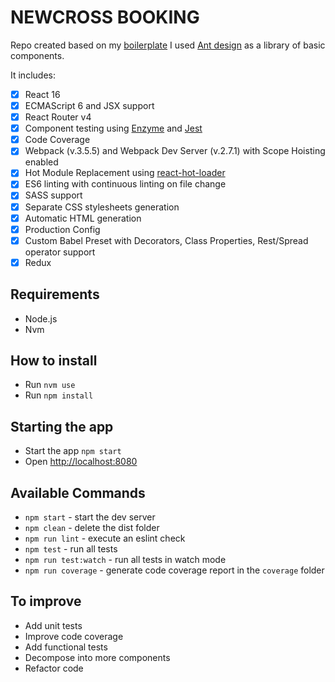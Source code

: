 # NEWCROSS BOOKING

Repo created based on my [boilerplate](https://github.com/lnolazco/react-boilerplate)
I used [Ant design](http://beta.ant.design/) as a library of basic components.

It includes: 

- [x] React 16
- [x] ECMAScript 6 and JSX support
- [x] React Router v4
- [x] Component testing using [Enzyme](https://github.com/airbnb/enzyme) and [Jest](https://facebook.github.io/jest)
- [x] Code Coverage
- [x] Webpack (v.3.5.5) and Webpack Dev Server (v.2.7.1) with Scope Hoisting enabled
- [x] Hot Module Replacement using [react-hot-loader](https://github.com/gaearon/react-hot-loader)
- [x] ES6 linting with continuous linting on file change
- [x] SASS support
- [x] Separate CSS stylesheets generation
- [x] Automatic HTML generation
- [x] Production Config
- [x] Custom Babel Preset with Decorators, Class Properties, Rest/Spread operator support
- [x] Redux

## Requirements
- Node.js
- Nvm

## How to install
- Run `nvm use`
- Run `npm install`

## Starting the app
- Start the app `npm start`
- Open [http://localhost:8080](http://localhost:8080)

## Available Commands

- `npm start` - start the dev server
- `npm clean` - delete the dist folder
- `npm run lint` - execute an eslint check
- `npm test` - run all tests
- `npm run test:watch` - run all tests in watch mode
- `npm run coverage` - generate code coverage report in the `coverage` folder

## To improve

- Add unit tests
- Improve code coverage
- Add functional tests
- Decompose into more components
- Refactor code
